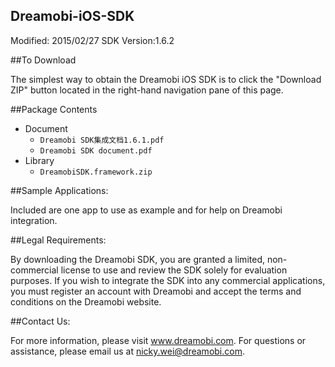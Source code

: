 ## Dreamobi-iOS-SDK

Modified: 2015/02/27
SDK Version:1.6.2

##To Download

The simplest way to obtain the Dreamobi iOS SDK is to click the "Download ZIP" button located in the right-hand navigation pane of this page.

##Package Contents
* Document
  * `Dreamobi SDK集成文档1.6.1.pdf`  
  * `Dreamobi SDK document.pdf`
* Library
  * `DreamobiSDK.framework.zip` 
  
##Sample Applications:

Included are one app to use as example and for help on Dreamobi integration.
  
##Legal Requirements:

By downloading the Dreamobi SDK, you are granted a limited, non-commercial license to use and review the SDK solely for evaluation purposes. If you wish to integrate the SDK into any commercial applications, you must register an account with Dreamobi and accept the terms and conditions on the Dreamobi website.

##Contact Us:

For more information, please visit www.dreamobi.com. For questions or assistance, please email us at nicky.wei@dreamobi.com.
